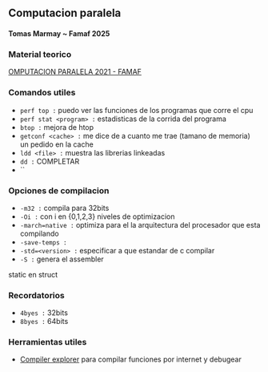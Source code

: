 ## Computacion paralela

#### Tomas Marmay ~ Famaf 2025

### Material teorico
[OMPUTACION PARALELA 2021 - FAMAF](https://cs.famaf.unc.edu.ar/~nicolasw/Docencia/CP/2021/index.html)

### Comandos utiles
- `perf top :` puedo ver las funciones de los programas que corre el cpu
- `perf stat <program> :` estadisticas de la corrida del programa
- `btop :` mejora de htop
- `getconf <cache> :` me dice de a cuanto me trae (tamano de memoria) un pedido en la cache
- `ldd <file> :` muestra las librerias linkeadas
- `dd :` COMPLETAR
- ``

### Opciones de compilacion 
- `-m32 :` compila para 32bits
- `-Oi :` con i en {0,1,2,3} niveles de optimizacion
- `-march=native :` optimiza para el la arquitectura del procesador que esta compilando 
- `-save-temps :`
- `-std=<version> :` especificar a que estandar de c compilar
- `-S :` genera el assembler

static en struct 
### Recordatorios
- `4byes :` 32bits
- `8byes :` 64bits

### Herramientas utiles
- [Compiler explorer](https://godbolt.org/) para compilar funciones por internet y debugear